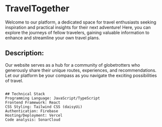 # TravelTogether 
Welcome to our platform, a dedicated space for travel enthusiasts seeking inspiration and practical insights for their next adventure! Here, you can explore the journeys of fellow travelers, gaining valuable information to enhance and streamline your own travel plans.


## Description:
Our website serves as a hub for a community of globetrotters who generously share their unique routes, experiences, and recommendations. Let our platform be your compass as you navigate the exciting possibilities of travel.


```

## Technical Stack
Programming Language: JavaScript/TypeScript
Frontend Framework: React
CSS Styling: Tailwind CSS (daisyUi)
Authentication: Firebase
Hosting/Deployment: Vercel
Code analysis: SonarCloud


